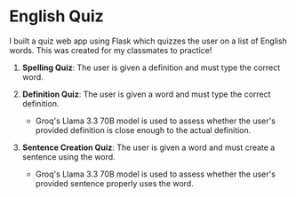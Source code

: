 # English Quiz

I built a quiz web app using Flask which quizzes the user on a list of English words. This was created for my classmates to practice!

1. **Spelling Quiz**: The user is given a definition and must type the correct word.
2. **Definition Quiz**: The user is given a word and must type the correct definition.

    - Groq's Llama 3.3 70B model is used to assess whether the user's provided definition is close enough to the actual definition.

3. **Sentence Creation Quiz**: The user is given a word and must create a sentence using the word.
    - Groq's Llama 3.3 70B model is used to assess whether the user's provided sentence properly uses the word.
